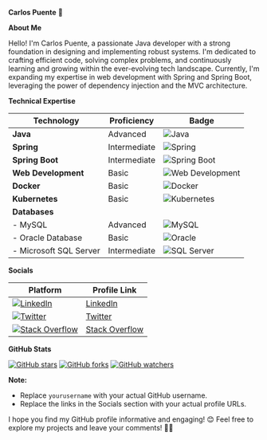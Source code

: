 **Carlos Puente** 👋

**About Me**

Hello! I'm Carlos Puente, a passionate Java developer with a strong foundation in designing and implementing robust systems. I'm dedicated to crafting efficient code, solving complex problems, and continuously learning and growing within the ever-evolving tech landscape. Currently, I'm expanding my expertise in web development with Spring and Spring Boot, leveraging the power of dependency injection and the MVC architecture.

**Technical Expertise**

| Technology           | Proficiency  | Badge |
|----------------------|--------------|-------|
| **Java**             | Advanced     | ![Java](https://img.shields.io/badge/Java-ED8B00?style=for-the-badge&logo=java&logoColor=white) |
| **Spring**           | Intermediate | ![Spring](https://img.shields.io/badge/Spring-6DB33F?style=for-the-badge&logo=spring&logoColor=white) |
| **Spring Boot**      | Intermediate | ![Spring Boot](https://img.shields.io/badge/Spring_Boot-F2F4F9?style=for-the-badge&logo=spring-boot) |
| **Web Development**  | Basic        | ![Web Development](https://img.shields.io/badge/Web_Development-239120?style=for-the-badge&logo=html5&logoColor=white) |
| **Docker**           | Basic        | ![Docker](https://img.shields.io/badge/Docker-2496ED?style=for-the-badge&logo=docker&logoColor=white) |
| **Kubernetes**       | Basic        | ![Kubernetes](https://img.shields.io/badge/Kubernetes-326CE5?style=for-the-badge&logo=kubernetes&logoColor=white) |
| **Databases**        |              |       |
| - MySQL              | Advanced     | ![MySQL](https://img.shields.io/badge/MySQL-4479A1?style=for-the-badge&logo=mysql&logoColor=white) |
| - Oracle Database    | Basic        | ![Oracle](https://img.shields.io/badge/Oracle-F80000?style=for-the-badge&logo=oracle&logoColor=white) |
| - Microsoft SQL Server | Intermediate | ![SQL Server](https://img.shields.io/badge/Microsoft_SQL_Server-CC2927?style=for-the-badge&logo=microsoft-sql-server&logoColor=white) |

**Socials**

| Platform            | Profile Link |
|---------------------|--------------|
| [![LinkedIn](https://img.shields.io/badge/LinkedIn-0077B5?style=for-the-badge&logo=linkedin&logoColor=white)](https://www.linkedin.com/in/yourprofile) | [LinkedIn](https://www.linkedin.com/in/yourprofile) |
| [![Twitter](https://img.shields.io/badge/Twitter-1DA1F2?style=for-the-badge&logo=twitter&logoColor=white)](https://twitter.com/yourprofile) | [Twitter](https://twitter.com/yourprofile) |
| [![Stack Overflow](https://img.shields.io/badge/Stack_Overflow-FE7A16?style=for-the-badge&logo=stack-overflow&logoColor=white)](https://stackoverflow.com/users/yourprofile) | [Stack Overflow](https://stackoverflow.com/users/yourprofile) |

**GitHub Stats**

[![GitHub stars](https://img.shields.io/github/stars/yourusername?style=social)](https://github.com/yourusername)
[![GitHub forks](https://img.shields.io/github/forks/yourusername?style=social)](https://github.com/yourusername)
[![GitHub watchers](https://img.shields.io/github/watchers/yourusername?style=social)](https://github.com/yourusername)

**Note:**

- Replace `yourusername` with your actual GitHub username.
- Replace the links in the Socials section with your actual profile URLs.

I hope you find my GitHub profile informative and engaging! 😊 Feel free to explore my projects and leave your comments! 🚀✨

<!-- Proudly created with GPRM ( https://gprm.itsvg.in ) -->



